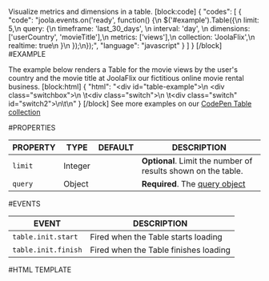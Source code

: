 Visualize metrics and dimensions in a table.
[block:code]
{
  "codes": [
    {
      "code": "joola.events.on('ready', function() {\n  $('#example').Table({\n    limit: 5,\n    query: {\n      timeframe: 'last_30_days', \n      interval: 'day', \n      dimensions: ['userCountry', 'movieTitle'],\n      metrics: ['views'],\n      collection: 'JoolaFlix',\n      realtime: true\n    }\n  });\n});",
      "language": "javascript"
    }
  ]
}
[/block]
#EXAMPLE

The example below renders a Table for the movie views by the user's country and the movie title at JoolaFlix our fictitious online movie rental business.
[block:html]
{
  "html": "<div id=\"table-example\">\n  <div class=\"switchbox\">\n  \t<div class=\"switch\"></div>\n  \t<div class=\"switch\" id=\"switch2\"></div>\n\t</div>\n</div>"
}
[/block]
See more examples on our [CodePen Table collection](http://codepen.io/collection/izcEI/)

#PROPERTIES

|  PROPERTY | TYPE  | DEFAULT  | DESCRIPTION |
|---|---|---|---|
| `limit` | Integer |  | **Optional**. Limit the number of results shown on the table.
| `query` | Object |   | **Required**. The [query object](/v1.0/docs/the-query-object) |

#EVENTS

|  EVENT | DESCRIPTION |
|---|---|
| `table.init.start` | Fired when the Table starts loading |
| `table.init.finish` | Fired when the Table finishes loading |

#HTML TEMPLATE